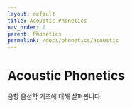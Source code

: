 ```yaml
---
layout: default
title: Acoustic Phonetics
nav_order: 2
parent: Phonetics
permalink: /docs/phonetics/acoustic
---
```


# Acoustic Phonetics

음향 음성학 기초에 대해 살펴봅니다.